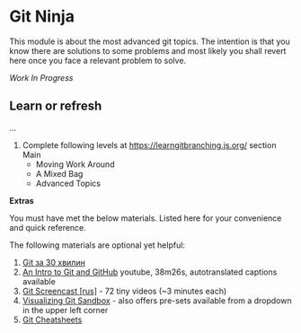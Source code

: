 # Git Ninja

This module is about the most advanced git topics.
The intention is that you know there are solutions
to some problems and most likely you shall revert
here once you face a relevant problem to solve.

_Work In Progress_

## Learn or refresh


...

1. Complete following levels at https://learngitbranching.js.org/ section Main
   - Moving Work Around
   - A Mixed Bag
   - Advanced Topics

**Extras**

You must have met the below materials. Listed here for your convenience
and quick reference.

The following materials are optional yet helpful:
1. [Git за 30 хвилин](https://codeguida.com/post/453)
1. [An Intro to Git and GitHub](https://www.youtube.com/watch?v=MJUJ4wbFm_A)
   youtube, 38m26s, autotranslated captions available
1. [Git Screencast [rus]](https://learn.javascript.ru/screencast/git) -
   72 tiny videos (~3 minutes each)
1. [Visualizing Git Sandbox](http://git-school.github.io/visualizing-git/) -
   also offers pre-sets available from a dropdown in the upper left corner
1. [Git Cheatsheets](https://services.github.com/on-demand/resources/cheatsheets/)

